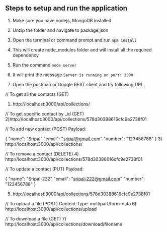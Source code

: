 

## Steps to setup and run the application

1) Make sure you have nodejs, MongoDB installed
2) Unzip the folder and navigate to package.json
3) Open the terminal or command prompt and run `npm install`
4) This will create node_modules folder and will install all the required dependency
5) Run the command `node server`
6) It will print the message
	`Server is running on port: 3000`


7) Open the postman or Google REST client and try following URL

// To get all the contacts (GET)
1) http://localhost:3000/api/collections/

// To get specific contact by _id (GET)
2)http://localhost:3000/api/collections/578d30388616cfc9e2738f01

// To add new contact (POST)
Payload:

{
	"name": "Sripal"
	"email": "sripal@gmail.com"
	"number": "123456788"
}
3) http://localhost:3000/api/collections/


// To remove a contact (DELETE)
4) http://localhost:3000/api/collections/578d30388616cfc9e2738f01

// To update a contact (PUT)
Payload:

{
	"name": "Sripal-222"
	"email": "sripal-222@gmail.com"
	"number": "123456788"
}

5) http://localhost:3000/api/collections/578d30388616cfc9e2738f01

// To upload a file (POST)
Content-Type: multipart/form-data
6) http://localhost:3000/api/collections/upload

// To download a file (GET)
7) http://localhost:3000/api/collections/download/filename




